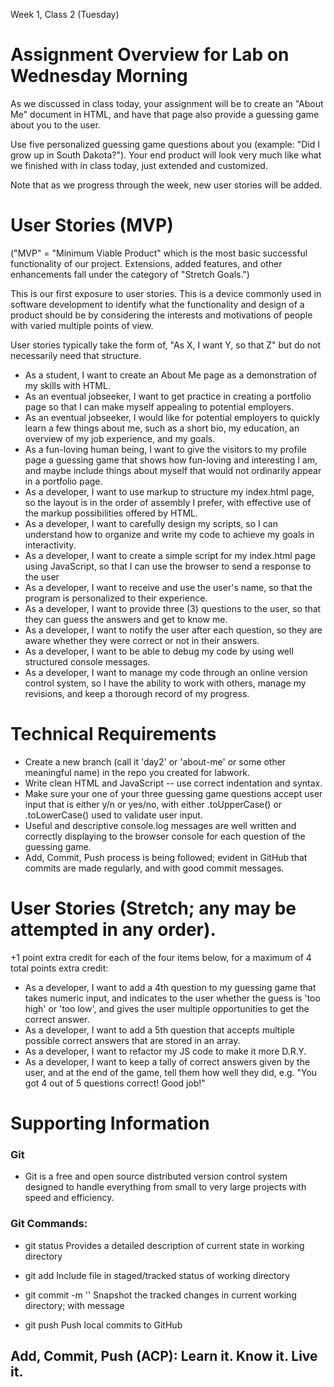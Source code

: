 Week 1, Class 2 (Tuesday)

# Assignment Overview for Lab on Wednesday Morning

As we discussed in class today, your assignment will be to create an "About Me" document in HTML, and have that page also provide a guessing game about you to the user.

Use five personalized guessing game questions about you (example: "Did I grow up in South Dakota?"). Your end product will look very much like what we finished with in class today, just extended and customized.

Note that as we progress through the week, new user stories will be added.

# User Stories (MVP)

("MVP" = "Minimum Viable Product" which is the most basic successful functionality of our project. Extensions, added features, and other enhancements fall under the category of "Stretch Goals.")

This is our first exposure to user stories. This is a device commonly used in software development to identify what the functionality and design of a product should be by considering the interests and motivations of people with varied multiple points of view.

User stories typically take the form of, "As X, I want Y, so that Z" but do not necessarily need that structure.

- As a student, I want to create an About Me page as a demonstration of my skills with HTML.
- As an eventual jobseeker, I want to get practice in creating a portfolio page so that I can make myself appealing to potential employers.
- As an eventual jobseeker, I would like for potential employers to quickly learn a few things about me, such as a short bio, my education, an overview of my job experience, and my goals.
- As a fun-loving human being, I want to give the visitors to my profile page a guessing game that shows how fun-loving and interesting I am, and maybe include things about myself that would not ordinarily appear in a portfolio page.
- As a developer, I want to use markup to structure my index.html page, so the layout is in the order of assembly I prefer, with effective use of the markup possibilities offered by HTML.
- As a developer, I want to carefully design my scripts, so I can understand how to organize and write my code to achieve my goals in interactivity.
- As a developer, I want to create a simple script for my index.html page using JavaScript, so that I can use the browser to send a response to the user
- As a developer, I want to receive and use the user's name, so that the program is personalized to their experience.
- As a developer, I want to provide three (3) questions to the user, so that they can guess the answers and get to know me.
- As a developer, I want to notify the user after each question, so they are aware whether they were correct or not in their answers.
- As a developer, I want to be able to debug my code by using well structured console messages.
- As a developer, I want to manage my code through an online version control system, so I have the ability to work with others, manage my revisions, and keep a thorough record of my progress.

# Technical Requirements

- Create a new branch (call it 'day2' or 'about-me' or some other meaningful name) in the repo you created for labwork.
- Write clean HTML and JavaScript -- use correct indentation and syntax.
- Make sure your one of your three guessing game questions accept user input that is either y/n or yes/no, with either .toUpperCase() or .toLowerCase() used to validate user input.
- Useful and descriptive console.log messages are well written and correctly displaying to the browser console for each question of the guessing game.
- Add, Commit, Push process is being followed; evident in GitHub that commits are made regularly, and with good commit messages.

# User Stories (Stretch; any may be attempted in any order).

+1 point extra credit for each of the four items below, for a maximum of 4 total points extra credit:

- As a developer, I want to add a 4th question to my guessing game that takes numeric input, and indicates to the user whether the guess is 'too high' or 'too low', and gives the user multiple opportunities to get the correct answer.
- As a developer, I want to add a 5th question that accepts multiple possible correct answers that are stored in an array.
- As a developer, I want to refactor my JS code to make it more D.R.Y.
- As a developer, I want to keep a tally of correct answers given by the user, and at the end of the game, tell them how well they did, e.g. "You got 4 out of 5 questions correct! Good job!"

# Supporting Information

### Git

- Git is a free and open source distributed version control system designed to handle everything from small to very large projects with speed and efficiency.

### Git Commands:

- git status              Provides a detailed description of current state in working directory

- git add <file>          Include file in staged/tracked status of working directory

- git commit -m ''        Snapshot the tracked changes in current working directory; with message

- git push                Push local commits to GitHub

## Add, Commit, Push (ACP): Learn it. Know it. Live it.
